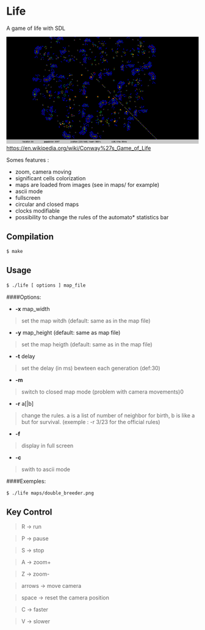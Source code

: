 Life
====

A game of life with SDL

![Alt text](./example.png "")
https://en.wikipedia.org/wiki/Conway%27s_Game_of_Life

Somes features :
* zoom, camera moving
* significant cells colorization
* maps are loaded from images (see in maps/ for example)
* ascii mode
* fullscreen
* circular and closed maps
* clocks modifiable
* possibility to change the rules of the automato* statistics bar

Compilation
-----------
~~~bash
$ make

~~~

Usage
-----
~~~bash
$ ./life [ options ] map_file
~~~

####Options:
* __-x__ map_width

>set the map witdh (default: same as in the map file)

* __-y__ map_height (default: same as map file)

>set the map heigth (default: same as in the map file)

* __-t__ delay

>set the delay (in ms) bewteen each generation (def:30)

* __-m__

>switch to closed map mode (problem with camera movements)0

* __-r__ a[|b]

>change the rules. a is a list of number of neighbor for birth, b is like a but for survival. (exemple : -r 3/23 for the official rules)     

* __-f__

>display in full screen

* __-c__

>swith to ascii mode

####Exemples:
~~~bash
$ ./life maps/double_breeder.png 
~~~

Key Control
-----------
> R -> run

> P -> pause

> S -> stop

> A -> zoom+

> Z -> zoom-

> arrows -> move camera

> space -> reset the camera position

> C -> faster

> V -> slower

